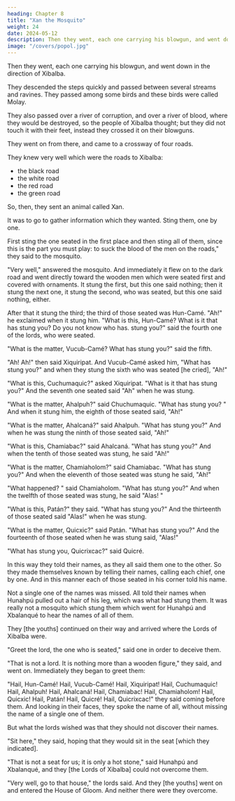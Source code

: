```yaml
---
heading: Chapter 8
title: "Xan the Mosquito"
weight: 24
date: 2024-05-12
description: Then they went, each one carrying his blowgun, and went down in the direction of Xibalba.
image: "/covers/popol.jpg"
---
```



Then they went, each one carrying his blowgun, and went down in the direction of Xibalba. 

They descended the steps quickly and passed between several streams and ravines. They passed among some birds and these birds were called Molay.

They also passed over a river of corruption, and over a river of blood, where they would be destroyed, so the people of Xibalba thought; but they did not touch it with their feet, instead they crossed it on their blowguns.

They went on from there, and came to a crossway of four roads. 

They knew very well which were the roads to Xibalba:
- the black road
- the white road
- the red road
- the green road

So, then, they sent an animal called Xan. 

It was to go to gather information which they wanted. Sting them, one by one. 

First sting the one seated in the first place and then sting all of them, since this is the part you must play: to suck the blood of the men on the roads," they said to the mosquito.

"Very well," answered the mosquito. And immediately it flew on to the dark road and went directly toward the wooden men which were seated first and covered with ornaments. It stung the first, but this one said nothing; then it stung the next one, it stung the second, who was seated, but this one said nothing, either.

After that it stung the third; the third of those seated was Hun-Camé. "Ah!" he exclaimed when it stung him. "What is this, Hun-Camé? What is it that has stung you? Do you not know who has. stung you?" said the fourth one of the lords, who were seated.

"What is the matter, Vucub-Camé? What has stung you?" said the fifth.

"Ah! Ah!" then said Xiquiripat. And Vucub-Camé asked him, "What has stung you?" and when they stung the sixth who was seated [he cried], "Ah!"

"What is this, Cuchumaquic?" asked Xiquiripat. "What is it that has stung you?" And the seventh one seated said "Ah" when he was stung.

"What is the matter, Ahalpuh?" said Chuchumaquic. "What has stung you? " And when it stung him, the eighth of those seated said, "Ah!"

"What is the matter, Ahalcaná?" said Ahalpuh. "What has stung you?" And when he was stung the ninth of those seated said, "Ah!"

"What is this, Chamiabac?" said Ahalcaná. "What has stung you?" And when the tenth of those seated was stung, he said "Ah!"

"What is the matter, Chamiaholom?" said Chamiabac. "What has stung you?" And when the eleventh of those seated was stung he said, "Ah!"

"What happened? " said Chamiaholom. "What has stung you?" And when the twelfth of those seated was stung, he said "Alas! "

"What is this, Patán?" they said. "What has stung you?" And the thirteenth of those seated said "Alas!" when he was stung.

"What is the matter, Quicxic?" said Patán. "What has stung you?" And the fourteenth of those seated when he was stung said, "Alas!"

"What has stung you, Quicrixcac?" said Quicré.

In this way they told their names, as they all said them one to the other. So they made themselves known by telling their names, calling each chief, one by one. And in this manner each of those seated in his corner told his name.

Not a single one of the names was missed. All told their names when Hunahpú pulled out a hair of his leg, which was what had stung them. It was really not a mosquito which stung them which went for Hunahpú and Xbalanqué to hear the names of all of them.

They [the youths] continued on their way and arrived where the Lords of Xibalba were.

"Greet the lord, the one who is seated," said one in order to deceive them.

"That is not a lord. It is nothing more than a wooden figure," they said, and went on. Immediately they began to greet them:

"Hail, Hun-Camé! Hail, Vucub-Camé! Hail, Xiquiripat! Hail, Cuchumaquic! Hail, Ahalpuh! Hail, Ahalcaná! Hail, Chamiabac! Hail, Chamiaholom! Hail, Quicxic! Hail, Patán! Hail, Quicré! Hail, Quicrixcac!" they said coming before them. And looking in their faces, they spoke the name of all, without missing the name of a single one of them.

But what the lords wished was that they should not discover their names.

"Sit here," they said, hoping that they would sit in the seat [which they indicated].

"That is not a seat for us; it is only a hot stone," said Hunahpú and Xbalanqué, and they [the Lords of Xibalba] could not overcome them.

"Very well, go to that house," the lords said. And they [the youths] went on and entered the House of Gloom. And neither there were they overcome.
